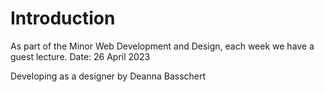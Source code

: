# Introduction
As part of the Minor Web Development and Design, each week we have a guest lecture.
Date: 26 April 2023

Developing as a designer by Deanna Basschert

